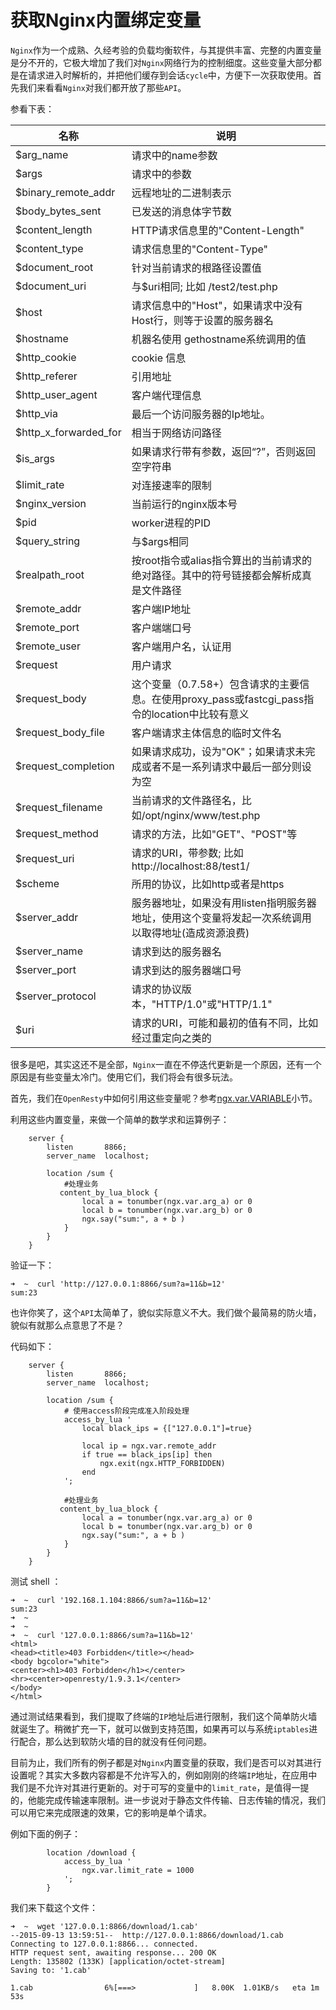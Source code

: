 # 获取Nginx内置绑定变量

`Nginx`作为一个成熟、久经考验的负载均衡软件，与其提供丰富、完整的内置变量是分不开的，它极大增加了我们对`Nginx`网络行为的控制细度。这些变量大部分都是在请求进入时解析的，并把他们缓存到会话`cycle`中，方便下一次获取使用。首先我们来看看`Nginx`对我们都开放了那些`API`。

参看下表：

|名称|说明|
|----|------|
|$arg_name                  |请求中的name参数|
|$args                      |请求中的参数|
|$binary_remote_addr        |远程地址的二进制表示|
|$body_bytes_sent           |已发送的消息体字节数|
|$content_length            |HTTP请求信息里的"Content-Length"|
|$content_type              |请求信息里的"Content-Type"|
|$document_root             |针对当前请求的根路径设置值|
|$document_uri              |与$uri相同; 比如 /test2/test.php|
|$host                      |请求信息中的"Host"，如果请求中没有Host行，则等于设置的服务器名|
|$hostname                  |机器名使用 gethostname系统调用的值|
|$http_cookie               |cookie 信息|
|$http_referer              |引用地址|
|$http_user_agent           |客户端代理信息|
|$http_via                  |最后一个访问服务器的Ip地址。|
|$http_x_forwarded_for      |相当于网络访问路径|
|$is_args                   |如果请求行带有参数，返回“?”，否则返回空字符串|
|$limit_rate                |对连接速率的限制|
|$nginx_version             |当前运行的nginx版本号|
|$pid                       |worker进程的PID|
|$query_string              |与$args相同|
|$realpath_root             |按root指令或alias指令算出的当前请求的绝对路径。其中的符号链接都会解析成真是文件路径|
|$remote_addr               |客户端IP地址|
|$remote_port               |客户端端口号|
|$remote_user               |客户端用户名，认证用|
|$request                   |用户请求|
|$request_body              |这个变量（0.7.58+）包含请求的主要信息。在使用proxy_pass或fastcgi_pass指令的location中比较有意义|
|$request_body_file         |客户端请求主体信息的临时文件名|
|$request_completion        |如果请求成功，设为"OK"；如果请求未完成或者不是一系列请求中最后一部分则设为空|
|$request_filename          |当前请求的文件路径名，比如/opt/nginx/www/test.php|
|$request_method            |请求的方法，比如"GET"、"POST"等|
|$request_uri               |请求的URI，带参数; 比如http://localhost:88/test1/|test2/test.php|
|$scheme                    |所用的协议，比如http或者是https|
|$server_addr               |服务器地址，如果没有用listen指明服务器地址，使用这个变量将发起一次系统调用以取得地址(造成资源浪费)|
|$server_name                |请求到达的服务器名|
|$server_port                |请求到达的服务器端口号|
|$server_protocol            |请求的协议版本，"HTTP/1.0"或"HTTP/1.1"|
|$uri                        |请求的URI，可能和最初的值有不同，比如经过重定向之类的|

很多是吧，其实这还不是全部，`Nginx`一直在不停迭代更新是一个原因，还有一个原因是有些变量太冷门。使用它们，我们将会有很多玩法。

首先，我们在`OpenResty`中如何引用这些变量呢？参考[ngx.var.VARIABLE](https://github.com/openresty/lua-nginx-module#ngxvarvariable)小节。

利用这些内置变量，来做一个简单的数学求和运算例子：

```nginx
    server {
        listen       8866;
        server_name  localhost;

        location /sum {
            #处理业务
           content_by_lua_block {
                local a = tonumber(ngx.var.arg_a) or 0
                local b = tonumber(ngx.var.arg_b) or 0
                ngx.say("sum:", a + b )
            }
        }
    }
```

验证一下：

```shell
➜  ~  curl 'http://127.0.0.1:8866/sum?a=11&b=12'
sum:23
```

也许你笑了，这个`API`太简单了，貌似实际意义不大。我们做个最简易的防火墙，貌似有就那么点意思了不是？

代码如下：

```nginx
    server {
        listen       8866;
        server_name  localhost;

        location /sum {
            # 使用access阶段完成准入阶段处理
            access_by_lua '
                local black_ips = {["127.0.0.1"]=true}

                local ip = ngx.var.remote_addr
                if true == black_ips[ip] then
                    ngx.exit(ngx.HTTP_FORBIDDEN)
                end
            ';

            #处理业务
           content_by_lua_block {
                local a = tonumber(ngx.var.arg_a) or 0
                local b = tonumber(ngx.var.arg_b) or 0
                ngx.say("sum:", a + b )
            }
        }
    }
```

测试 shell ：

```shell
➜  ~  curl '192.168.1.104:8866/sum?a=11&b=12'
sum:23
➜  ~
➜  ~
➜  ~  curl '127.0.0.1:8866/sum?a=11&b=12'
<html>
<head><title>403 Forbidden</title></head>
<body bgcolor="white">
<center><h1>403 Forbidden</h1></center>
<hr><center>openresty/1.9.3.1</center>
</body>
</html>
```

通过测试结果看到，我们提取了终端的`IP`地址后进行限制，我们这个简单防火墙就诞生了。稍微扩充一下，就可以做到支持范围，如果再可以与系统`iptables`进行配合，那么达到软防火墙的目的就没有任何问题。

目前为止，我们所有的例子都是对`Nginx`内置变量的获取，我们是否可以对其进行设置呢？其实大多数内容都是不允许写入的，例如刚刚的终端`IP`地址，在应用中我们是不允许对其进行更新的。对于可写的变量中的`limit_rate`，是值得一提的，他能完成传输速率限制。进一步说对于静态文件传输、日志传输的情况，我们可以用它来完成限速的效果，它的影响是单个请求。

例如下面的例子：

```nginx
        location /download {
            access_by_lua '
                ngx.var.limit_rate = 1000
            ';
        }
```

我们来下载这个文件：

```shell
➜  ~  wget '127.0.0.1:8866/download/1.cab'
--2015-09-13 13:59:51--  http://127.0.0.1:8866/download/1.cab
Connecting to 127.0.0.1:8866... connected.
HTTP request sent, awaiting response... 200 OK
Length: 135802 (133K) [application/octet-stream]
Saving to: '1.cab'

1.cab                6%[===>             ]   8.00K  1.01KB/s   eta 1m 53s
```
